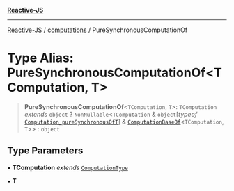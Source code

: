 [**Reactive-JS**](../../README.md)

***

[Reactive-JS](../../README.md) / [computations](../README.md) / PureSynchronousComputationOf

# Type Alias: PureSynchronousComputationOf\<TComputation, T\>

> **PureSynchronousComputationOf**\<`TComputation`, `T`\>: `TComputation` *extends* `object` ? `NonNullable`\<`TComputation` & `object`\[*typeof* [`Computation_pureSynchronousOfT`](../variables/Computation_pureSynchronousOfT.md)\] & [`ComputationBaseOf`](ComputationBaseOf.md)\<`TComputation`, `T`\>\> : `object`

## Type Parameters

• **TComputation** *extends* [`ComputationType`](ComputationType.md)

• **T**
